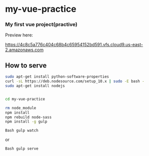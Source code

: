 # my-vue-practice
### My first vue project(practive)

Preview here:

https://4c8c5a776c404c68b4c65954152bd591.vfs.cloud9.us-east-2.amazonaws.com

## How to serve
```Bash
sudo apt-get install python-software-properties
curl -sL https://deb.nodesource.com/setup_10.x | sudo -E bash -
sudo apt-get install nodejs


cd my-vue-practice

rm node_module 
npm install
npm rebuild node-sass
npm install -g gulp
```

```Bash gulp watch```

or

```Bash gulp serve```

